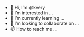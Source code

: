 - 👋 Hi, I’m @kvery
- 👀 I’m interested in ...
- 🌱 I’m currently learning ...
- 💞️ I’m looking to collaborate on ...
- 📫 How to reach me ...

<!---
kvery/kvery is a ✨ special ✨ repository because its `README.md` (this file) appears on your GitHub profile.
You can click the Preview link to take a look at your changes.
--->
